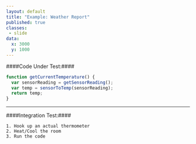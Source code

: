 ```yaml
---
layout: default
title: "Example: Weather Report"
published: true
classes:
 - slide
data:
  x: 3000
  y: 1000
---
```


####Code Under Test:####
```javascript
function getCurrentTemperature() {
  var sensorReading = getSensorReading();
  var temp = sensorToTemp(sensorReading);
  return temp;
}
```

---

####Integration Test:####
```
1. Hook up an actual thermometer
2. Heat/Cool the room
3. Run the code
```